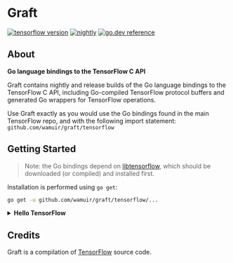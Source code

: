 # Graft
[![tensorflow version](https://img.shields.io/badge/tf-v2.11.0--nightly-FF6F00?logo=tensorflow&logoColor=FF6F00)](https://github.com/tensorflow/tensorflow/tree/nightly)
[![nightly](https://img.shields.io/github/workflow/status/wamuir/graft/nightly/main?label=nightly%20ci&logo=github&event=schedule)](https://github.com/wamuir/graft/actions/workflows/nightly.yml?query=branch%3Amain)
[![go.dev reference](https://pkg.go.dev/badge/wamuir/graft)](https://pkg.go.dev/github.com/wamuir/graft/tensorflow)

## About

**Go language bindings to the TensorFlow C API**

Graft contains nightly and release builds of the Go language bindings to the
TensorFlow C API, including Go-compiled TensorFlow protocol buffers and
generated Go wrappers for TensorFlow operations.

Use Graft exactly as you would use the Go bindings found in the main TensorFlow
repo, and with the following import statement: `github.com/wamuir/graft/tensorflow`

## Getting Started

> Note: the Go bindings depend on
> [libtensorflow](https://www.tensorflow.org/install/lang_c), which should be
> downloaded (or compiled) and installed first.

Installation is performed using `go get`:

```sh
go get -u github.com/wamuir/graft/tensorflow/...
```

<details><summary><b>Hello TensorFlow</b></summary>

```go
package main

import (
	tf "github.com/wamuir/graft/tensorflow"
	"github.com/wamuir/graft/tensorflow/op"
	"fmt"
)

func main() {
	// Construct a graph with an operation that produces a string constant.
	s := op.NewScope()
	c := op.Const(s, "Hello from TensorFlow version " + tf.Version())
	graph, err := s.Finalize()
	if err != nil {
		panic(err)
	}

	// Execute the graph in a session.
	sess, err := tf.NewSession(graph, nil)
	if err != nil {
		panic(err)
	}
	output, err := sess.Run(nil, []tf.Output{c}, nil)
	if err != nil {
		panic(err)
	}
	fmt.Println(output[0].Value())
}
```

</details>

## Credits

Graft is a compilation of [TensorFlow](https://tensorflow.org/code) source
code.

